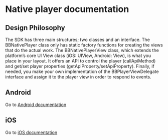 # Native player documentation

## Design Philosophy

The SDK has three main structures; two classes and an interface. 
The BBNativePlayer class only has static factory functions for creating the views that do the actual work. 
The BBNativePlayerView class, which extends the platform’s core UI View class (iOS: UIView, Android: View), is what you place in your layout. 
It offers an API to control the player (callApiMethod) and get/set player properties (getApiProperty/setApiProperty).
Finally, if needed, you make your own implementation of the 
BBPlayerViewDelegate interface and assign it to the player view in order to respond to events.

## Android

Go to [Android documentation](/bbnativeplayersdk/android/latest "Android documentation")

## iOS

Go to [iOS documentation](/bbnativeplayersdk/ios/latest "iOS documentation")
